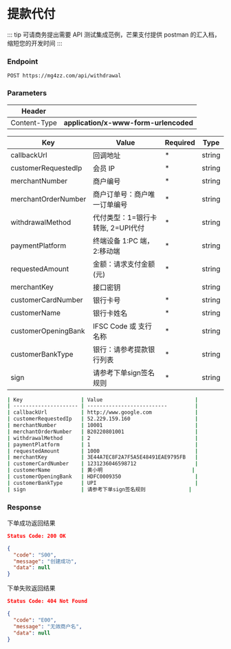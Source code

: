 # 提款代付 

::: tip
可请商务提出需要 API 测试集成范例，芒果支付提供 postman 的汇入档，缩短您的开发时间
:::

### Endpoint

```
POST https://mg4zz.com/api/withdrawal
```

### Parameters

| Header                |                                            |
| --------------------- | --------------------------                 |
| Content-Type          | **application/x-www-form-urlencoded**      |


| Key                   | Value                               | Required | Type |
| --------------------- | --------------------------          |-------  |-------  |
| callbackUrl           | 回调地址                            | *       | string |
| customerRequestedIp   | 会员 IP                             | *       | string |
| merchantNumber        | 商户编号                            | *       | string |
| merchantOrderNumber   | 商户订单号：商户唯一订单编号         | *       | string |
| withdrawalMethod      | 代付类型：1=银行卡转账, 2=UPI代付    | *       | string |
| paymentPlatform       | 终端设备   1:PC 端，2:移动端         | *       | string |
| requestedAmount       | 金额：请求支付金额(元)               | *       | string |
| merchantKey           | 接口密钥                            |         | string |
| customerCardNumber    | 银行卡号                            | *       | string |
| customerName          | 银行卡姓名                          | *       | string |
| customerOpeningBank   | IFSC Code 或 支行名称               | *       | string |
| customerBankType      | 银行：请参考提款银行列表             | *       | string |
| sign                  | 请参考下单sign签名规则              | *       | string |

```bash
| Key                   | Value                              |
| --------------------- | --------------------------         |
| callbackUrl           | http://www.google.com              |
| customerRequestedIp   | 52.229.159.160                     |
| merchantNumber        | 10001                              |
| merchantOrderNumber   | B20220801001                       |
| withdrawalMethod      | 2                                  |
| paymentPlatform       | 1                                  |
| requestedAmount       | 1000                               |
| merchantKey           | 3E44A7EC8F2A7F5A5E48491EAE9795FB   |
| customerCardNumber    | 1231236046598712                   |
| customerName          | 黄小明                             |
| customerOpeningBank   | HDFC0009350                        |
| customerBankType      | UPI                                |
| sign                  | 请参考下单sign签名规则              |

```

### Response
下单成功返回结果
```json
Status Code: 200 OK

{
  "code": "S00",
  "message": "创建成功",
  "data": null
}
```
下单失败返回结果
```json
Status Code: 404 Not Found

{
  "code": "E00",
  "message": "无效商户名",
  "data": null
}
```

